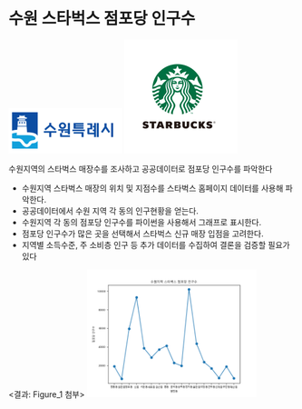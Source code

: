 # 수원 스타벅스 점포당 인구수
<img src='suwon.png'
style=width:200px;height:200px/>
<img src='star.png'
style=width:200px;height:200px/>
<body>
  <p>수원지역의 스타벅스 매장수를 조사하고 공공데이터로 점포당 인구수를 파악한다</p>
  
- 수원지역 스타벅스 매장의 위치 및 지점수를 스타벅스 홈페이지 데이터를 사용해 파악한다.
- 공공데이터에서 수원 지역 각 동의 인구현황을 얻는다.
- 수원지역 각 동의 점포당 인구수를 파이썬을 사용해서 그래프로 표시한다.
- 점포당 인구수가 많은 곳을 선택해서 스타벅스 신규 매장 입점을 고려한다.
- 지역별 소득수준, 주 소비층 인구 등 추가 데이터를 수집하여 결론을 검증할 필요가 있다

<결과: Figure_1 첨부>
<img src='Figure_1.png'
 style=width:300px;height:300px/>   
</body>

